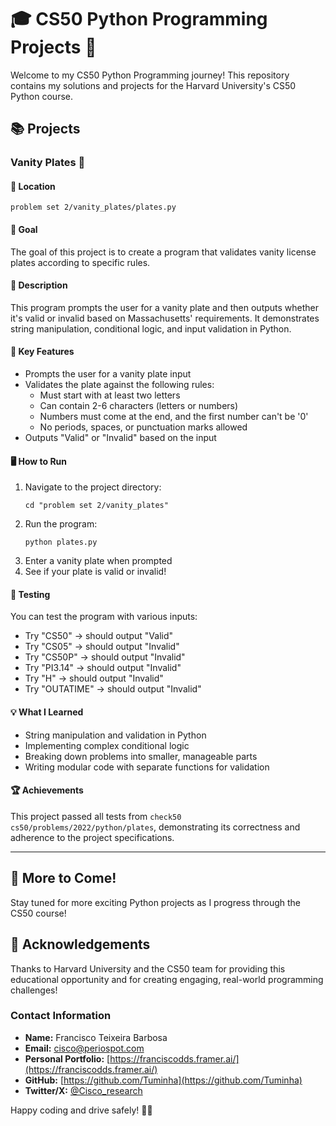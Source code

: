 # 🎓 CS50 Python Programming Projects 🐍

Welcome to my CS50 Python Programming journey! This repository contains my solutions and projects for the Harvard University's CS50 Python course.

## 📚 Projects

### Vanity Plates 🚗

#### 📂 Location
`problem set 2/vanity_plates/plates.py`

#### 🎯 Goal
The goal of this project is to create a program that validates vanity license plates according to specific rules.

#### 📝 Description
This program prompts the user for a vanity plate and then outputs whether it's valid or invalid based on Massachusetts' requirements. It demonstrates string manipulation, conditional logic, and input validation in Python.

#### 🔑 Key Features
- Prompts the user for a vanity plate input
- Validates the plate against the following rules:
  - Must start with at least two letters
  - Can contain 2-6 characters (letters or numbers)
  - Numbers must come at the end, and the first number can't be '0'
  - No periods, spaces, or punctuation marks allowed
- Outputs "Valid" or "Invalid" based on the input

#### 🖥️ How to Run
1. Navigate to the project directory:
   ```
   cd "problem set 2/vanity_plates"
   ```
2. Run the program:
   ```
   python plates.py
   ```
3. Enter a vanity plate when prompted
4. See if your plate is valid or invalid!

#### 🧪 Testing
You can test the program with various inputs:
- Try "CS50" → should output "Valid"
- Try "CS05" → should output "Invalid"
- Try "CS50P" → should output "Invalid"
- Try "PI3.14" → should output "Invalid"
- Try "H" → should output "Invalid"
- Try "OUTATIME" → should output "Invalid"

#### 💡 What I Learned
- String manipulation and validation in Python
- Implementing complex conditional logic
- Breaking down problems into smaller, manageable parts
- Writing modular code with separate functions for validation

#### 🏆 Achievements
This project passed all tests from `check50 cs50/problems/2022/python/plates`, demonstrating its correctness and adherence to the project specifications.

---

## 🚀 More to Come!
Stay tuned for more exciting Python projects as I progress through the CS50 course!

## 🙏 Acknowledgements
Thanks to Harvard University and the CS50 team for providing this educational opportunity and for creating engaging, real-world programming challenges!

### Contact Information

- **Name:** Francisco Teixeira Barbosa
- **Email:** cisco@periospot.com
- **Personal Portfolio:** [https://franciscodds.framer.ai/](https://franciscodds.framer.ai/)
- **GitHub:** [https://github.com/Tuminha](https://github.com/Tuminha)
- **Twitter/X:** [@Cisco_research](https://x.com/Cisco_research)

Happy coding and drive safely! 🚗💨
